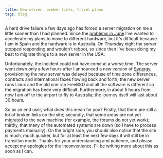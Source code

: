 ```yaml
---
title: New server, broken links, travel plans
tags: blog
---
```


A hard drive failure a few days ago has forced a server migration on me a little sooner than I had planned. Since the [problems in June](http://wincent.com/a/news/archives/2005/06/synergy_and_syn.php) I've wanted to accelerate my plans to move to different hardware, but it's difficult because I am in Spain and the hardware is in Australia. On Thursday night the server stopped responding and wouldn't reboot, so since then I've been doing my best to migrate things to a new server in the USA.

Unfortunately, the incident could not have come at a worse time. The server went down only a few hours after I announced a new version of [Synergy](http://wincent.com/a/products/synergy-classic/), provisioning the new server was delayed because of time zone differences, contracts and international faxes flowing back and forth, the new server runs Linux and the old one ran FreeBSD and all the software is different so the migration has been very difficult. Furthermore, in about 5 hours from now I am off to the airport to fly to Australia; the journey itself will last about 30 hours.

So as an end user, what does this mean for you? Firstly, that there are still a lot of broken links on the site; secondly, that some areas are not yet migrated to the new machine (for example, the forums do not yet work); thirdly, that many of the automated systems are down (so I have to process payments manually). On the bright side, you should also notice that the site is much, much quicker, but for at least the next few days it will still be in transition mode. Thanks for your understanding and patience, and please accept my apologies for the inconvenience. I'll be writing more about this as soon as I can.
